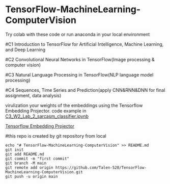 # TensorFlow-MachineLearning-ComputerVision
Try colab with these code or run anaconda in your local environment 

#C1 Introduction to TensorFlow for Artificial Intelligence, Machine Learning, and Deep Learning

#C2 Convolutional Neural Networks in TensorFlow(Image processing & computer vision)

#C3 Natural Language Processing in TensorFlow(NLP language model processing)

#C4 Sequences, Time Series and Prediction(apply CNN&RNN&DNN for final assignment, data analysis)

virulization your weights of the embeddings using the Tensorflow Embedding Projector. code example in [C3_W2_Lab_2_sarcasm_classifier.ipynb](https://github.com/Talen-520/TensorFlow-MachineLearning-ComputerVision/blob/84bb8ab537f9278852efe33c4f66380c5094c0db/tensorflow-1-public/C3/W2/ungraded_labs/C3_W2_Lab_2_sarcasm_classifier.ipynb)

[Tensorflow Embedding Projector](https://projector.tensorflow.org/)

#this repo is created by git repository from local

```
echo "# TensorFlow-MachineLearning-ComputerVision" >> README.md
git init
git add README.md
git commit -m "first commit"
git branch -M main
git remote add origin https://github.com/Talen-520/TensorFlow-MachineLearning-ComputerVision.git
git push -u origin main
```
